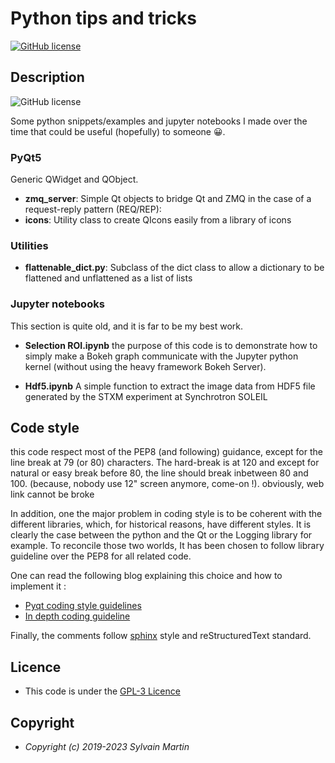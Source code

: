 # Python tips and tricks

[![GitHub license](https://img.shields.io/github/license/symartin/python-tips-and-tricks.svg)](https://raw.githubusercontent.com/symartin/python-tips-and-tricks/master/LICENSE)

## Description
![GitHub license](https://img.shields.io/badge/Made_with_♥️_in_Python-3776AB?style=for-the-badge&logo=python&logoColor=white)

Some python snippets/examples and jupyter notebooks I made over the time that 
could be useful (hopefully) to someone 😀.

### PyQt5
Generic QWidget and QObject.

- **zmq_server**: Simple Qt objects to bridge Qt and ZMQ in the case of a request-reply pattern
(REQ/REP):
- **icons**: Utility class to create QIcons easily from a library of icons

### Utilities
- **flattenable_dict.py**: Subclass of the dict class to allow a dictionary to be flattened and
unflattened as a list of lists

### Jupyter notebooks
This section is quite old, and it is far to be my best work.

- **Selection ROI.ipynb**
 the purpose of this code is to demonstrate how to simply make a Bokeh graph communicate with the Jupyter python kernel (without using the heavy framework Bokeh Server).
 
- **Hdf5.ipynb**
A simple function to extract the image data from HDF5 file generated by the STXM experiment at Synchrotron SOLEIL

## Code style

this code respect most of the PEP8 (and following) guidance, except for the line 
break at 79 (or 80) characters. The hard-break is at 120 and except for natural
or easy break before 80, the line should break inbetween 80 and 100. (because,
nobody use 12" screen anymore, come-on !). obviously, web link cannot be broke

In addition, one the major problem in coding style is to be coherent with the 
different libraries, which, for historical reasons, have different styles. It is 
clearly the case between the python and the Qt  or the Logging library for 
example. To reconcile those two worlds, It has been chosen to follow library 
guideline over the PEP8 for all related code. 

One can read the following blog explaining this choice and how to implement it : 
 - [Pyqt coding style guidelines](http://bitesofcode.blogspot.com/2011/10/pyqt-coding-style-guidelines.html)
 - [In depth coding guideline](https://bitesofcode.blogspot.com/2011/10/in-depth-coding-guidelines.html)

Finally, the comments follow  [sphinx](https://www.sphinx-doc.org/en/master/index.html) 
style and reStructuredText standard. 

## Licence

- This code is under the 
[GPL-3 Licence](https://raw.githubusercontent.com/symartin/PyInstru/main/LICENSE)

## Copyright

- *Copyright (c) 2019-2023 Sylvain Martin*